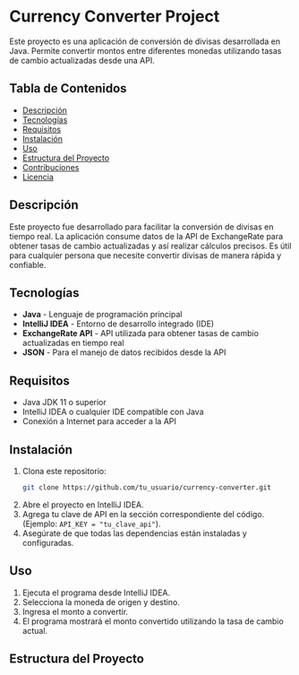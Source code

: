 # Currency Converter Project

Este proyecto es una aplicación de conversión de divisas desarrollada en Java. Permite convertir montos entre diferentes monedas utilizando tasas de cambio actualizadas desde una API.

## Tabla de Contenidos
- [Descripción](#descripción)
- [Tecnologías](#tecnologías)
- [Requisitos](#requisitos)
- [Instalación](#instalación)
- [Uso](#uso)
- [Estructura del Proyecto](#estructura-del-proyecto)
- [Contribuciones](#contribuciones)
- [Licencia](#licencia)

## Descripción
Este proyecto fue desarrollado para facilitar la conversión de divisas en tiempo real. La aplicación consume datos de la API de ExchangeRate para obtener tasas de cambio actualizadas y así realizar cálculos precisos. Es útil para cualquier persona que necesite convertir divisas de manera rápida y confiable.

## Tecnologías
- **Java** - Lenguaje de programación principal
- **IntelliJ IDEA** - Entorno de desarrollo integrado (IDE)
- **ExchangeRate API** - API utilizada para obtener tasas de cambio actualizadas en tiempo real
- **JSON** - Para el manejo de datos recibidos desde la API

## Requisitos
- Java JDK 11 o superior
- IntelliJ IDEA o cualquier IDE compatible con Java
- Conexión a Internet para acceder a la API

## Instalación
1. Clona este repositorio:
    ```bash
    git clone https://github.com/tu_usuario/currency-converter.git
    ```
2. Abre el proyecto en IntelliJ IDEA.
3. Agrega tu clave de API en la sección correspondiente del código. (Ejemplo: `API_KEY = "tu_clave_api"`).
4. Asegúrate de que todas las dependencias están instaladas y configuradas.

## Uso
1. Ejecuta el programa desde IntelliJ IDEA.
2. Selecciona la moneda de origen y destino.
3. Ingresa el monto a convertir.
4. El programa mostrará el monto convertido utilizando la tasa de cambio actual.

## Estructura del Proyecto
